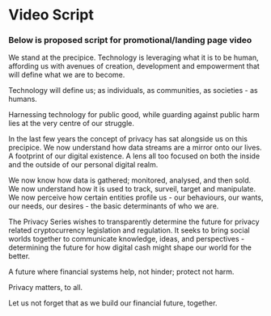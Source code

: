 # Video Script

<h3>Below is proposed script for promotional/landing page video</h3>

We stand at the precipice. Technology is leveraging what it is to be human, affording us with avenues of creation, development and empowerment that will define what we are to become.

Technology will define us; as individuals, as communities, as societies - as humans.

Harnessing technology for public good, while guarding against public harm lies at the very centre of our struggle.

In the last few years the concept of privacy has sat alongside us on this precipice. We now understand how data streams are a mirror onto our lives. A footprint of our digital existence. A lens all too focused on both the inside and the outside of our personal digital realm.

We now know how data is gathered; monitored, analysed, and then sold. We now understand how it is used to track, surveil, target and manipulate. We now perceive how certain entities profile us - our behaviours, our wants, our needs, our desires - the basic determinants of who we are.

The Privacy Series wishes to transparently determine the future for privacy related cryptocurrency legislation and regulation. It seeks to bring social worlds together to communicate knowledge, ideas, and perspectives - determining the future for how digital cash might shape our world for the better.

A future where financial systems help, not hinder; protect not harm.

Privacy matters, to all.

Let us not forget that as we build our financial future, together.
